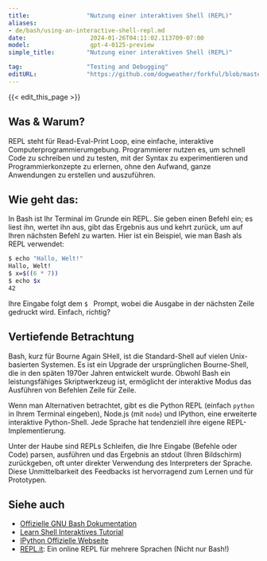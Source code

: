 ```yaml
---
title:                "Nutzung einer interaktiven Shell (REPL)"
aliases:
- de/bash/using-an-interactive-shell-repl.md
date:                  2024-01-26T04:11:02.113709-07:00
model:                 gpt-4-0125-preview
simple_title:         "Nutzung einer interaktiven Shell (REPL)"

tag:                  "Testing and Debugging"
editURL:              "https://github.com/dogweather/forkful/blob/master/content/de/bash/using-an-interactive-shell-repl.md"
---
```


{{< edit_this_page >}}

## Was & Warum?
REPL steht für Read-Eval-Print Loop, eine einfache, interaktive Computerprogrammierumgebung. Programmierer nutzen es, um schnell Code zu schreiben und zu testen, mit der Syntax zu experimentieren und Programmierkonzepte zu erlernen, ohne den Aufwand, ganze Anwendungen zu erstellen und auszuführen.

## Wie geht das:
In Bash ist Ihr Terminal im Grunde ein REPL. Sie geben einen Befehl ein; es liest ihn, wertet ihn aus, gibt das Ergebnis aus und kehrt zurück, um auf Ihren nächsten Befehl zu warten. Hier ist ein Beispiel, wie man Bash als REPL verwendet:

```Bash
$ echo "Hallo, Welt!"
Hallo, Welt!
$ x=$((6 * 7))
$ echo $x
42
```

Ihre Eingabe folgt dem `$ ` Prompt, wobei die Ausgabe in der nächsten Zeile gedruckt wird. Einfach, richtig?

## Vertiefende Betrachtung
Bash, kurz für Bourne Again SHell, ist die Standard-Shell auf vielen Unix-basierten Systemen. Es ist ein Upgrade der ursprünglichen Bourne-Shell, die in den späten 1970er Jahren entwickelt wurde. Obwohl Bash ein leistungsfähiges Skriptwerkzeug ist, ermöglicht der interaktive Modus das Ausführen von Befehlen Zeile für Zeile.

Wenn man Alternativen betrachtet, gibt es die Python REPL (einfach `python` in Ihrem Terminal eingeben), Node.js (mit `node`) und IPython, eine erweiterte interaktive Python-Shell. Jede Sprache hat tendenziell ihre eigene REPL-Implementierung.

Unter der Haube sind REPLs Schleifen, die Ihre Eingabe (Befehle oder Code) parsen, ausführen und das Ergebnis an stdout (Ihren Bildschirm) zurückgeben, oft unter direkter Verwendung des Interpreters der Sprache. Diese Unmittelbarkeit des Feedbacks ist hervorragend zum Lernen und für Prototypen.

## Siehe auch
- [Offizielle GNU Bash Dokumentation](https://gnu.org/software/bash/manual/bash.html)
- [Learn Shell Interaktives Tutorial](https://www.learnshell.org/)
- [IPython Offizielle Webseite](https://ipython.org/)
- [REPL.it](https://replit.com/): Ein online REPL für mehrere Sprachen (Nicht nur Bash!)
